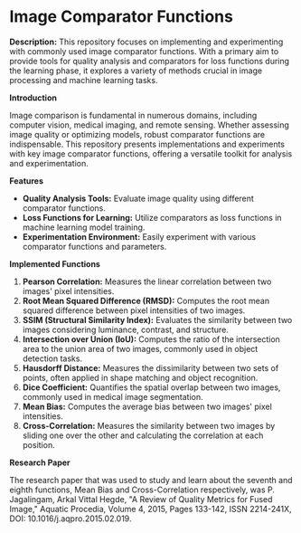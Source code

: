 # Image Comparator Functions

**Description:**
This repository focuses on implementing and experimenting with commonly used image comparator functions. With a primary aim to provide tools for quality analysis and comparators for loss functions during the learning phase, it explores a variety of methods crucial in image processing and machine learning tasks.

**Introduction**

Image comparison is fundamental in numerous domains, including computer vision, medical imaging, and remote sensing. Whether assessing image quality or optimizing models, robust comparator functions are indispensable. This repository presents implementations and experiments with key image comparator functions, offering a versatile toolkit for analysis and experimentation.

**Features**

- **Quality Analysis Tools:** Evaluate image quality using different comparator functions.
- **Loss Functions for Learning:** Utilize comparators as loss functions in machine learning model training.
- **Experimentation Environment:** Easily experiment with various comparator functions and parameters.

**Implemented Functions**

1. **Pearson Correlation:** Measures the linear correlation between two images' pixel intensities.
2. **Root Mean Squared Difference (RMSD):** Computes the root mean squared difference between pixel intensities of two images.
3. **SSIM (Structural Similarity Index):** Evaluates the similarity between two images considering luminance, contrast, and structure.
4. **Intersection over Union (IoU):** Computes the ratio of the intersection area to the union area of two images, commonly used in object detection tasks.
5. **Hausdorff Distance:** Measures the dissimilarity between two sets of points, often applied in shape matching and object recognition.
6. **Dice Coefficient:** Quantifies the spatial overlap between two images, commonly used in medical image segmentation.
7. **Mean Bias:** Computes the average bias between two images' pixel intensities.
8. **Cross-Correlation:** Measures the similarity between two images by sliding one over the other and calculating the correlation at each position.

**Research Paper**

The research paper that was used to study and learn about the seventh and eighth functions, Mean Bias and Cross-Correlation respectively, was P. Jagalingam, Arkal Vittal Hegde, "A Review of Quality Metrics for Fused Image," Aquatic Procedia, Volume 4, 2015, Pages 133-142, ISSN 2214-241X, DOI: 10.1016/j.aqpro.2015.02.019.
